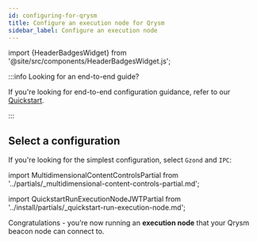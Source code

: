 ```yaml
---
id: configuring-for-qrysm
title: Configure an execution node for Qrysm
sidebar_label: Configure an execution node
---
```


import {HeaderBadgesWidget} from '@site/src/components/HeaderBadgesWidget.js';

<HeaderBadgesWidget />

:::info Looking for an end-to-end guide?

If you're looking for end-to-end configuration guidance, refer to our [Quickstart](../install/install-with-script.md).

:::

<div className='execution-node-guide'>

## Select a configuration 

If you're looking for the simplest configuration, select `Gzond` and `IPC`:

import MultidimensionalContentControlsPartial from '../partials/_multidimensional-content-controls-partial.md';

<MultidimensionalContentControlsPartial />

<div className='hide-tabs'>

import QuickstartRunExecutionNodeJWTPartial from '../install/partials/_quickstart-run-execution-node.md';

<QuickstartRunExecutionNodeJWTPartial />

Congratulations - you’re now running an <strong>execution node</strong> that your Qrysm beacon node can connect to.

</div>

</div>

